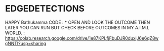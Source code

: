 # EDGEDETECTIONS
HAPPY Bathukamma CODE : * OPEN AND LOOK THE OUTCOME THEN LATER YOU CAN RUN BUT CHECK BEFORE OUTCOMES IN MY A.I.M.L WORLD. : https://colab.research.google.com/drive/1e87KPLfjFbuDJR0duxjJ6e6qZ8wgNNTI?usp=sharing
